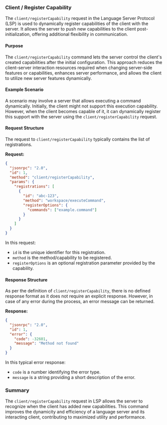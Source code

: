 ### Client / Register Capability

The `client/registerCapability` request in the Language Server Protocol (LSP) is used to dynamically register capabilities of the client with the server. It allows the server to push new capabilities to the client post-initialization, offering additional flexibility in communication.

#### Purpose

The `client/registerCapability` command lets the server control the client's created capabilities after the initial configuration. This approach reduces the client-server interaction resources required when changing server-side features or capabilities, enhances server performance, and allows the client to utilize new server features dynamically.

#### Example Scenario

A scenario may involve a server that allows executing a command dynamically. Initially, the client might not support this execution capability. However, when the client becomes capable of it, it can dynamically register this support with the server using the `client/registerCapability` request.

#### Request Structure

The request to `client/registerCapability` typically contains the list of registrations.

**Request:**

```json
{
  "jsonrpc": "2.0",
  "id": 1,
  "method": "client/registerCapability",
  "params": {
    "registrations": [
      {
        "id": "abc-123",
        "method": "workspace/executeCommand",
        "registerOptions": {
          "commands": ["example.command"]
        }
      }
    ]
  }
}
```

In this request:
- `id` is the unique identifier for this registration.
- `method` is the method/capability to be registered.
- `registerOptions` is an optional registration parameter provided by the capability.

#### Response Structure

As per the definition of `client/registerCapability`, there is no defined response format as it does not require an explicit response. However, in case of any error during the process, an error message can be returned.

**Response:**

```json
{
  "jsonrpc": "2.0",
  "id": 1,
  "error": {
    "code": -32601,
    "message": "Method not found"
  }
}
```

In this typical error response:
- `code` is a number identifying the error type.
- `message` is a string providing a short description of the error.

### Summary

The `client/registerCapability` request in LSP allows the server to recognize when the client has added new capabilities. This command improves the dynamicity and efficiency of a language server and its interacting client, contributing to maximized utility and performance.